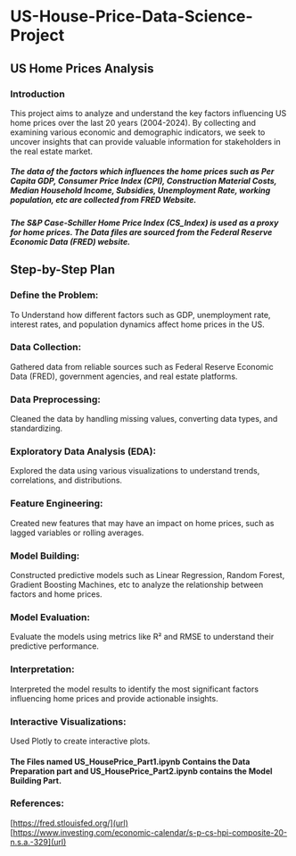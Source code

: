 # US-House-Price-Data-Science-Project

## US Home Prices Analysis
### Introduction
This project aims to analyze and understand the key factors influencing US home prices over the last 20 years (2004-2024). By collecting and examining various economic and demographic indicators, we seek to uncover insights that can provide valuable information for stakeholders in the real estate market.
##### The data of the factors which influences the home prices such as Per Capita GDP, Consumer Price Index (CPI), Construction Material Costs, Median Household Income, Subsidies, Unemployment Rate, working population, etc are collected from FRED Website.

##### The S&P Case-Schiller Home Price Index (CS_Index) is used as a proxy for home prices. The Data files are sourced from the Federal Reserve Economic Data (FRED) website.

## Step-by-Step Plan

### Define the Problem:
To Understand how different factors such as GDP, unemployment rate, interest rates, and population dynamics affect home prices in the US.

### Data Collection: 
Gathered data from reliable sources such as Federal Reserve Economic Data (FRED), government agencies, and real estate platforms.

### Data Preprocessing: 
Cleaned the data by handling missing values, converting data types, and standardizing.

### Exploratory Data Analysis (EDA): 
Explored the data using various visualizations to understand trends, correlations, and distributions.

### Feature Engineering: 
Created new features that may have an impact on home prices, such as lagged variables or rolling averages.

### Model Building: 
Constructed predictive models such as Linear Regression, Random Forest, Gradient Boosting Machines, etc to analyze the relationship between factors and home prices.

### Model Evaluation: 
Evaluate the models using metrics like R² and RMSE  to understand their predictive performance.

### Interpretation: 
Interpreted the model results to identify the most significant factors influencing home prices and provide actionable insights.

### Interactive Visualizations: 
Used Plotly to create interactive plots.

#### The Files named US_HousePrice_Part1.ipynb Contains the Data Preparation part and US_HousePrice_Part2.ipynb contains the Model Building Part.

### References:
[https://fred.stlouisfed.org/](url)  
[https://www.investing.com/economic-calendar/s-p-cs-hpi-composite-20-n.s.a.-329](url)


